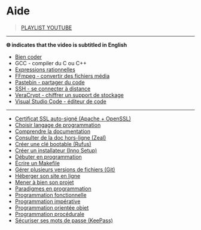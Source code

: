 # Aide

> [PLAYLIST YOUTUBE](https://www.youtube.com/playlist?list=PLrSOXFDHBtfEwFMZ1YIXgUqOFODGyo7tB)

---

**🌐 indicates that the video is subtitled in English**

+ [Bien coder](https://www.youtube.com/watch?v=bcY5gF5byrg)
+ GCC - compiler du C ou C++
+ [Expressions rationnelles](https://www.youtube.com/watch?v=f3QwwnvSQ50)
+ [FFmpeg - convertir des fichiers média](https://www.youtube.com/watch?v=gIZzxPgilCA)
+ [Pastebin - partager du code](https://www.youtube.com/watch?v=brvwCwfF0U0)
+ [SSH - se connecter à distance](https://www.youtube.com/watch?v=XUE6v4ZgvJ8)
+ [VeraCrypt - chiffrer un support de stockage](https://www.youtube.com/watch?v=_hP3_vmVRWc)
+ [Visual Studio Code - éditeur de code](https://www.youtube.com/watch?v=eQUsUq_2AQU)

---
+ [Certificat SSL auto-signé (Apache + OpenSSL)](https://www.youtube.com/watch?v=iamsyYFCH70)
+ [Choisir langage de programmation](https://www.youtube.com/watch?v=h8I7vhChquw)
+ [Comprendre la documentation](https://www.youtube.com/watch?v=ogo4_Y1fvT0)
+ [Consulter de la doc hors-ligne (Zeal)](https://www.youtube.com/watch?v=PmgO42dod7E)
+ [Créer une clé bootable (Rufus)](https://www.youtube.com/watch?v=-wffj0kEqQg)
+ [Créer un installateur (Inno Setup)](https://www.youtube.com/watch?v=ormsdIk_Uhw)
+ [Débuter en programmation](https://www.youtube.com/watch?v=aBJ8wYiV9FQ)
+ [Écrire un Makefile](https://www.youtube.com/watch?v=-riHEHGP2DU)
+ [Gérer plusieurs versions de fichiers (Git)](https://www.youtube.com/watch?v=CEb_JM_hsFw&)
+ [Héberger son site en ligne](https://www.youtube.com/watch?v=mXVacXSTns8)
+ [Mener à bien son projet](https://www.youtube.com/watch?v=Jtoag3KUMMw)
+ [Paradigmes en programmation](https://www.youtube.com/watch?v=5D7Shf9nG0Q)
+ [Programmation fonctionnelle](https://www.youtube.com/watch?v=UA7JdE7Z28I)
+ [Programmation impérative](https://www.youtube.com/watch?v=UlQObyHkfGo)
+ [Programmation orientée objet](https://www.youtube.com/watch?v=5j5z9BJCAW8)
+ [Programmation procédurale](https://www.youtube.com/watch?v=vLw3YfIwpgU)
+ [Sécuriser ses mots de passe (KeePass)](https://www.youtube.com/watch?v=oG3QSXRCuvE)
